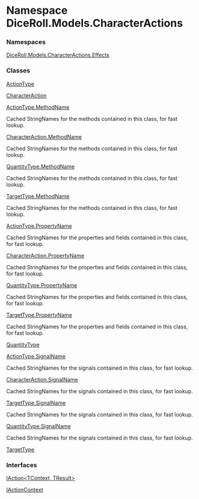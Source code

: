 # <a id="DiceRoll_Models_CharacterActions"></a> Namespace DiceRoll.Models.CharacterActions

### Namespaces

 [DiceRoll.Models.CharacterActions.Effects](DiceRoll.Models.CharacterActions.Effects.md)

### Classes

 [ActionType](DiceRoll.Models.CharacterActions.ActionType.md)

 [CharacterAction](DiceRoll.Models.CharacterActions.CharacterAction.md)

 [ActionType.MethodName](DiceRoll.Models.CharacterActions.ActionType.MethodName.md)

Cached StringNames for the methods contained in this class, for fast lookup.

 [CharacterAction.MethodName](DiceRoll.Models.CharacterActions.CharacterAction.MethodName.md)

Cached StringNames for the methods contained in this class, for fast lookup.

 [QuantityType.MethodName](DiceRoll.Models.CharacterActions.QuantityType.MethodName.md)

Cached StringNames for the methods contained in this class, for fast lookup.

 [TargetType.MethodName](DiceRoll.Models.CharacterActions.TargetType.MethodName.md)

Cached StringNames for the methods contained in this class, for fast lookup.

 [ActionType.PropertyName](DiceRoll.Models.CharacterActions.ActionType.PropertyName.md)

Cached StringNames for the properties and fields contained in this class, for fast lookup.

 [CharacterAction.PropertyName](DiceRoll.Models.CharacterActions.CharacterAction.PropertyName.md)

Cached StringNames for the properties and fields contained in this class, for fast lookup.

 [QuantityType.PropertyName](DiceRoll.Models.CharacterActions.QuantityType.PropertyName.md)

Cached StringNames for the properties and fields contained in this class, for fast lookup.

 [TargetType.PropertyName](DiceRoll.Models.CharacterActions.TargetType.PropertyName.md)

Cached StringNames for the properties and fields contained in this class, for fast lookup.

 [QuantityType](DiceRoll.Models.CharacterActions.QuantityType.md)

 [ActionType.SignalName](DiceRoll.Models.CharacterActions.ActionType.SignalName.md)

Cached StringNames for the signals contained in this class, for fast lookup.

 [CharacterAction.SignalName](DiceRoll.Models.CharacterActions.CharacterAction.SignalName.md)

Cached StringNames for the signals contained in this class, for fast lookup.

 [TargetType.SignalName](DiceRoll.Models.CharacterActions.TargetType.SignalName.md)

Cached StringNames for the signals contained in this class, for fast lookup.

 [QuantityType.SignalName](DiceRoll.Models.CharacterActions.QuantityType.SignalName.md)

Cached StringNames for the signals contained in this class, for fast lookup.

 [TargetType](DiceRoll.Models.CharacterActions.TargetType.md)

### Interfaces

 [IAction<TContext, TResult\>](DiceRoll.Models.CharacterActions.IAction\-2.md)

 [IActionContext](DiceRoll.Models.CharacterActions.IActionContext.md)

